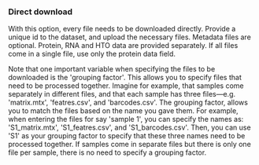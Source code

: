 ### Direct download

With this option, every file needs to be downloaded directly. Provide a unique id to the dataset, and upload the necessary files. Metadata files are optional. Protein, RNA and HTO data are provided separately. If all files come in a single file, use only the protein data field.

Note that one important variable when specifying the files to be downloaded is the 'grouping factor'. This allows you to specify files that need to be processed together. Imagine for example, that samples come separately in different files, and that each sample has three files&mdash;e.g. 'matrix.mtx', 'featres.csv', and 'barcodes.csv'. The grouping factor, allows you to match the files based on the name you gave them. For example, when entering the files for say 'sample 1', you can specify the names as: 'S1_matrix.mtx', 'S1_featres.csv', and 'S1_barcodes.csv'. Then, you can use 'S1' as your grouping factor to specify that these three names need to be processed together. If samples come in separate files but there is only one file per sample, there is no need to specify a grouping factor.
